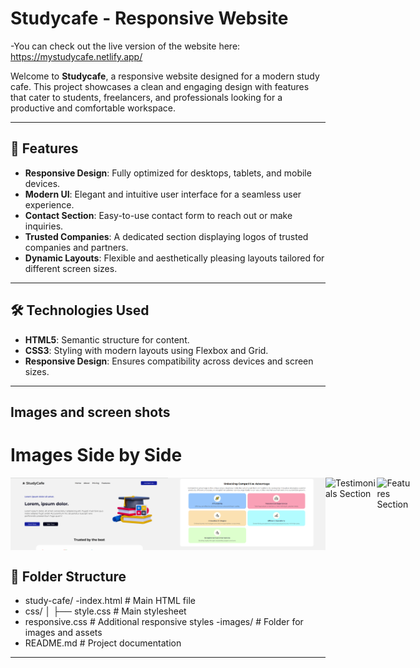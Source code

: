 # Studycafe - Responsive Website
-You can check out the live version of the website here:
https://mystudycafe.netlify.app/

Welcome to **Studycafe**, a responsive website designed for a modern study cafe. This project showcases a clean and engaging design with features that cater to students, freelancers, and professionals looking for a productive and comfortable workspace.

---

## 🌟 Features

- **Responsive Design**: Fully optimized for desktops, tablets, and mobile devices.
- **Modern UI**: Elegant and intuitive user interface for a seamless user experience.
- **Contact Section**: Easy-to-use contact form to reach out or make inquiries.
- **Trusted Companies**: A dedicated section displaying logos of trusted companies and partners.
- **Dynamic Layouts**: Flexible and aesthetically pleasing layouts tailored for different screen sizes.

---

## 🛠️ Technologies Used

- **HTML5**: Semantic structure for content.
- **CSS3**: Styling with modern layouts using Flexbox and Grid.
- **Responsive Design**: Ensures compatibility across devices and screen sizes.

---

## Images and screen shots
# Images Side by Side

<div style="display: flex; justify-content: space-between;">
  <img src="https://github.com/HarshJajaniya/study-cafe/blob/main/screenshot/1.png" alt="Additional Section" style="width: 50%;"/>
  <img src="https://github.com/HarshJajaniya/study-cafe/blob/main/screenshot/2.png" alt="Feature Section" style="width: 50%;"/>
  <img src="3.png" alt="Testimonials Section" style="width: 23%;"/>
  <img src="2.png" alt="Features Section" style="width: 23%;"/>
  
</div>

## 📂 Folder Structure
- study-cafe/ 
-index.html # Main HTML file
- css/ │ ├── style.css # Main stylesheet 
- responsive.css # Additional responsive styles
-images/ # Folder for images and assets 
- README.md # Project documentation
---
